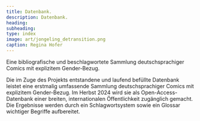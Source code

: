 ```yaml
---
title: Datenbank.
description: Datenbank.
heading:
subheading:
type: index
image: art/jongeling_detransition.png
caption: Regina Hofer
---
```


Eine bibliografische und beschlagwortete Sammlung deutschsprachiger Comics mit explizitem Gender-Bezug.

<!--more-->

Die im Zuge des Projekts entstandene und laufend befüllte Datenbank leistet eine erstmalig umfassende Sammlung deutschsprachiger Comics mit explizitem Gender-Bezug. Im Herbst 2024 wird sie als Open-Access-Datenbank einer breiten, internationalen Öffentlichkeit zugänglich gemacht. Die Ergebnisse werden durch  ein Schlagwortsystem sowie ein Glossar wichtiger Begriffe aufbereitet.
